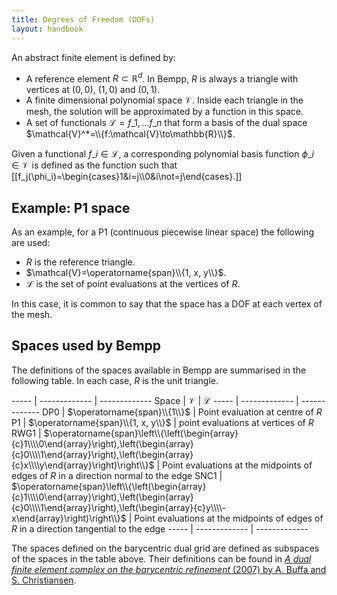 ```yaml
---
title: Degrees of Freedom (DOFs)
layout: handbook
---
```


An abstract finite element is defined by:

- A reference element $R\subset\mathbb{R}^d$. In Bempp, $R$ is always a triangle with vertices at
  $(0,0)$, $(1,0)$ and $(0,1)$.
- A finite dimensional polynomial space $\mathcal{V}$. Inside each triangle in the mesh, the solution
  will be approximated by a function in this space.
- A set of functionals $\mathcal{L}={f\_1, ... f\_n}$ that form a basis of the dual space
  $\mathcal{V}^*=\\{f:\mathcal{V}\to\mathbb{R}\\}$.

Given a functional $f\_i\in\mathcal{L}$, a corresponding polynomial basis function
$\phi\_i\in\mathcal{V}$ is defined as the function such that
[[f\_j(\phi\_i)=\begin{cases}1&i=j\\\\0&i\not=j\end{cases}.]]

## Example: P1 space
As an example, for a P1 (continuous piecewise linear space) the following are used:

- $R$ is the reference triangle.
- $\mathcal{V}=\operatorname{span}\\{1, x, y\\}$.
- $\mathcal{L}$ is the set of point evaluations at the vertices of $R$.

In this case, it is common to say that the space has a DOF at each vertex of the mesh.

## Spaces used by Bempp
The definitions of the spaces available in Bempp are summarised in the following table.
In each case, $R$ is the unit triangle.

----- | ------------- | -------------
Space | $\mathcal{V}$ | $\mathcal{L}$
----- | ------------- | -------------
DP0   | $\operatorname{span}\\{1\\}$ | Point evaluation at centre of $R$
P1    | $\operatorname{span}\\{1, x, y\\}$ | point evaluations at vertices of $R$
RWG1  | $\operatorname{span}\left\\{\left(\begin{array}{c}1\\\\0\end{array}\right),\left(\begin{array}{c}0\\\\1\end{array}\right),\left(\begin{array}{c}x\\\\y\end{array}\right)\right\\}$ | Point evaluations at the midpoints of edges of $R$ in a direction normal to the edge
SNC1  | $\operatorname{span}\left\\{\left(\begin{array}{c}1\\\\0\end{array}\right),\left(\begin{array}{c}0\\\\1\end{array}\right),\left(\begin{array}{c}y\\\\-x\end{array}\right)\right\\}$ | Point evaluations at the midpoints of edges of $R$ in a direction tangential to the edge
----- | ------------- | -------------

The spaces defined on the barycentric dual grid are defined as subspaces of the spaces
in the table above. Their definitions can be found in
[<em>A dual finite element complex on the barycentric refinement</em> (2007) by A. Buffa and S. Christiansen](https://www.jstor.org/stable/40234460?seq=1).
